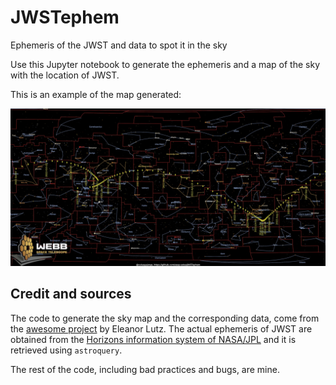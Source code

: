 # JWSTephem
Ephemeris of the JWST and data to spot it in the sky

Use this Jupyter notebook to generate the ephemeris and a map of the sky with the location of JWST.

This is an example of the map generated:

![image info](./JWST_position.jpg)

## Credit and sources

The code to generate the sky map and the corresponding data, come from the [awesome project](https://github.com/eleanorlutz/western_constellations_atlas_of_space) by Eleanor Lutz.  The actual ephemeris of JWST are obtained from the [Horizons information system of NASA/JPL](https://ssd.jpl.nasa.gov/horizons) and it is retrieved using `astroquery`.

The rest of the code, including bad practices and bugs, are mine.
